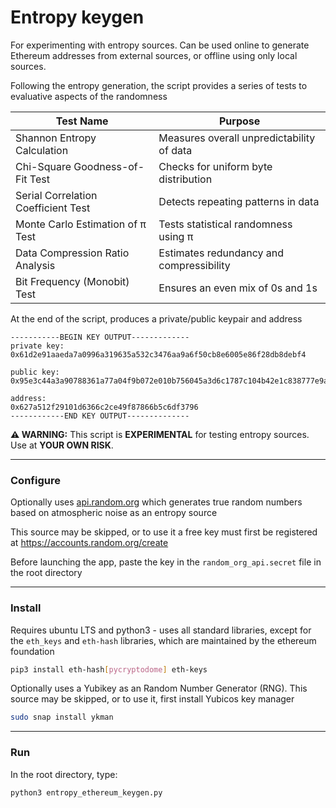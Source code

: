 # Entropy keygen

For experimenting with entropy sources. Can be used online to generate Ethereum addresses from external sources, or offline using only local sources.

Following the entropy generation, the script provides a series of tests to evaluative aspects of the randomness

| Test Name                           | Purpose                                   |
| ----------------------------------- | ----------------------------------------- |
| Shannon Entropy Calculation         | Measures overall unpredictability of data |
| Chi-Square Goodness-of-Fit Test     | Checks for uniform byte distribution      |
| Serial Correlation Coefficient Test | Detects repeating patterns in data        |
| Monte Carlo Estimation of π Test    | Tests statistical randomness using π      |
| Data Compression Ratio Analysis     | Estimates redundancy and compressibility  |
| Bit Frequency (Monobit) Test        | Ensures an even mix of 0s and 1s          |



At the end of the script, produces a private/public keypair and address

```
-----------BEGIN KEY OUTPUT-------------
private key:
0x61d2e91aaeda7a0996a319635a532c3476aa9a6f50cb8e6005e86f28db8debf4

public key:
0x95e3c44a3a90788361a77a04f9b072e010b756045a3d6c1787c104b42e1c838777e9a1c1120bd99b6fc82dae4c3db7a97c894c2f0481e2f3238da66109b73367

address:
0x627a512f29101d6366c2ce49f87866b5c6df3796
------------END KEY OUTPUT--------------

```



**⚠️ WARNING:** This script is **EXPERIMENTAL** for testing entropy sources. Use at **YOUR OWN RISK**.



---



### Configure

Optionally uses <a href="https://api.random.org/">api.random.org</a> which generates true random numbers based on atmospheric noise as an entropy source

This source may be skipped, or to use it a free key must first be registered at https://accounts.random.org/create

Before launching the app, paste the key in the `random_org_api.secret` file in the root directory

---



### Install

Requires ubuntu LTS and python3 - uses all standard libraries, except for the `eth_keys` and `eth-hash` libraries, which are maintained by the ethereum foundation

```bash
pip3 install eth-hash[pycryptodome] eth-keys
```

Optionally uses a Yubikey as an Random Number Generator (RNG). This source may be skipped, or to use it, first install Yubicos key manager

``````bash
sudo snap install ykman
``````

---



### Run

In the root directory, type:

```bash
python3 entropy_ethereum_keygen.py
```

